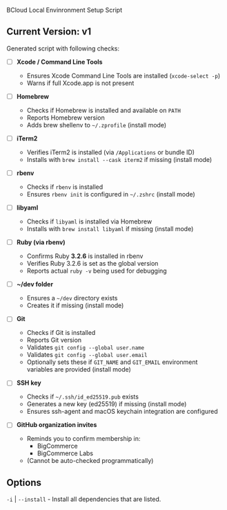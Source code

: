 BCloud Local Envinronment Setup Script

## Current Version: v1
Generated script with following checks:
- [ ] **Xcode / Command Line Tools**
  - Ensures Xcode Command Line Tools are installed (`xcode-select -p`)
  - Warns if full Xcode.app is not present

- [ ] **Homebrew**
  - Checks if Homebrew is installed and available on `PATH`
  - Reports Homebrew version
  - Adds brew shellenv to `~/.zprofile` (install mode)

- [ ] **iTerm2**
  - Verifies iTerm2 is installed (via `/Applications` or bundle ID)
  - Installs with `brew install --cask iterm2` if missing (install mode)

- [ ] **rbenv**
  - Checks if `rbenv` is installed
  - Ensures `rbenv init` is configured in `~/.zshrc` (install mode)

- [ ] **libyaml**
  - Checks if `libyaml` is installed via Homebrew
  - Installs with `brew install libyaml` if missing (install mode)

- [ ] **Ruby (via rbenv)**
  - Confirms Ruby **3.2.6** is installed in rbenv
  - Verifies Ruby 3.2.6 is set as the global version
  - Reports actual `ruby -v` being used for debugging

- [ ] **~/dev folder**
  - Ensures a `~/dev` directory exists
  - Creates it if missing (install mode)

- [ ] **Git**
  - Checks if Git is installed
  - Reports Git version
  - Validates `git config --global user.name`
  - Validates `git config --global user.email`
  - Optionally sets these if `GIT_NAME` and `GIT_EMAIL` environment variables are provided (install mode)

- [ ] **SSH key**
  - Checks if `~/.ssh/id_ed25519.pub` exists
  - Generates a new key (ed25519) if missing (install mode)
  - Ensures ssh-agent and macOS keychain integration are configured

- [ ] **GitHub organization invites**
  - Reminds you to confirm membership in:
    - BigCommerce
    - BigCommerce Labs
  - (Cannot be auto-checked programmatically)

 ## Options
`-i` | `--install` - Install all dependencies that are listed.